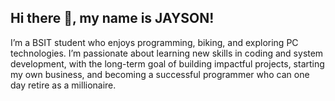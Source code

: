 ## Hi there 👋, my name is JAYSON!
I’m a BSIT student who enjoys programming, biking, and exploring PC technologies. I’m passionate about learning new skills in coding and system development, with the long-term goal of building impactful projects, starting my own business, and becoming a successful programmer who can one day retire as a millionaire.
<!--
**jaysondialde13-cyber/jaysondialde13-cyber** is a ✨ _special_ ✨ repository because its `README.md` (this file) appears on your GitHub profile.

Here are some ideas to get you started:

- 🔭 I’m currently working on ...
- 🌱 I’m currently learning ...
- 👯 I’m looking to collaborate on ...
- 🤔 I’m looking for help with ...
- 💬 Ask me about ...
- 📫 How to reach me: ...
- 😄 Pronouns: ...
- ⚡ Fun fact: ...

